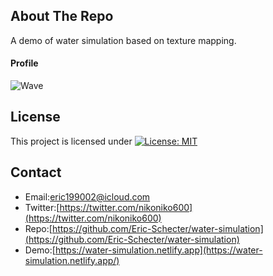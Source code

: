 ## About The Repo
A demo of water simulation based on texture mapping.  

#### Profile
![Wave](./screenshot/profile.gif)  

## License
This project is licensed under [![License: MIT](https://img.shields.io/badge/License-MIT-yellow.svg)](https://opensource.org/licenses/MIT)

## Contact
* Email:[eric199002@icloud.com](eric199002@icloud.com)
* Twitter:[https://twitter.com/nikoniko600](https://twitter.com/nikoniko600)
* Repo:[https://github.com/Eric-Schecter/water-simulation](https://github.com/Eric-Schecter/water-simulation)
* Demo:[https://water-simulation.netlify.app](https://water-simulation.netlify.app/)